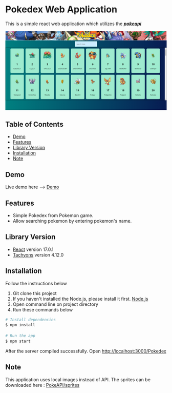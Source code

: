 # Pokedex Web Application
This is a simple react web application which utilizes the [***pokeapi***](https://pokeapi.co/)

<img src="Demo_Image.png" >

## Table of Contents
* [Demo](#demo)
* [Features](#features)
* [Library Version](#library-version)
* [Installation](#installation)
* [Note](#note)
## Demo 
Live demo here --> [Demo](https://thanathip-sukkulcharoen.github.io/Pokedex/)
## Features
* Simple Pokedex from Pokemon game.
* Allow searching pokemon by entering pokemon's name.
## Library Version
* [React](https://reactjs.org/) version 17.0.1
* [Tachyons](https://tachyons.io/) version 4.12.0

## Installation
Follow the instructions below
1. Git clone this project
2. If you haven't installed the Node.js, please install it first. [Node.js](https://nodejs.org/en/download/)
3. Open command line on project directory
4. Run these commands below

```bash
# Install dependencies
$ npm install

# Run the app
$ npm start
```
After the server compiled successfully. Open [http://localhost:3000/Pokedex](http://localhost:3000/Pokedex)

## Note 
This application uses local images instead of API.
The sprites can be downloaded here : [PokeAPI/sprites](https://github.com/PokeAPI/sprites#sprites)
